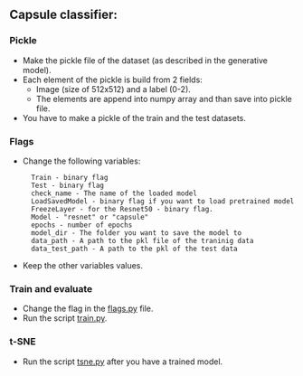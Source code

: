 ## Capsule classifier:

### Pickle
* Make the pickle file of the dataset (as described in the generative model).
* Each element of the pickle is build from 2 fields:
   * Image (size of 512x512) and a label (0-2).
   * The elements are append into numpy array and than save into pickle file.
* You have to make a pickle of the train and the test datasets.

### Flags
* Change the following variables:

        Train - binary flag
        Test - binary flag
        check_name - The name of the loaded model
        LoadSavedModel - binary flag if you want to load pretrained model
        FreezeLayer - for the Resnet50 - binary flag.
        Model - "resnet" or "capsule"
        epochs - number of epochs
        model_dir - The folder you want to save the model to
        data_path - A path to the pkl file of the traninig data
        data_test_path - A path to the pkl of the test data
        
 * Keep the other variables values.

### Train and evaluate
* Change the flag in the [flags.py](flags.py) file.
* Run the script [train.py](train.py).

### t-SNE
* Run the script [tsne.py](tsne.py) after you have a trained model.

